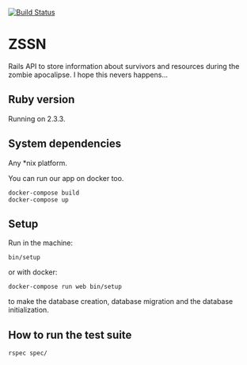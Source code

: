 [![Build Status](https://travis-ci.org/betogrun/zssn.svg?branch=master)](https://travis-ci.org/betogrun/zssn)

# ZSSN

Rails API to store information about survivors and resources during the zombie apocalipse.
I hope this nevers happens...

## Ruby version

Running on 2.3.3.

## System dependencies

Any *nix platform.

You can run our app on docker too.
```
docker-compose build
docker-compose up
```

## Setup

Run in the machine:
```
bin/setup
```
or with docker:
```
docker-compose run web bin/setup
```

to make the database creation, database migration and the database initialization.

## How to run the test suite
`rspec spec/`
